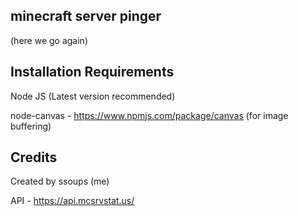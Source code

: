 ## minecraft server pinger

(here we go again)

## Installation Requirements

Node JS (Latest version recommended)

node-canvas - https://www.npmjs.com/package/canvas (for image buffering)


## Credits
Created by ssoups (me)

API - https://api.mcsrvstat.us/
